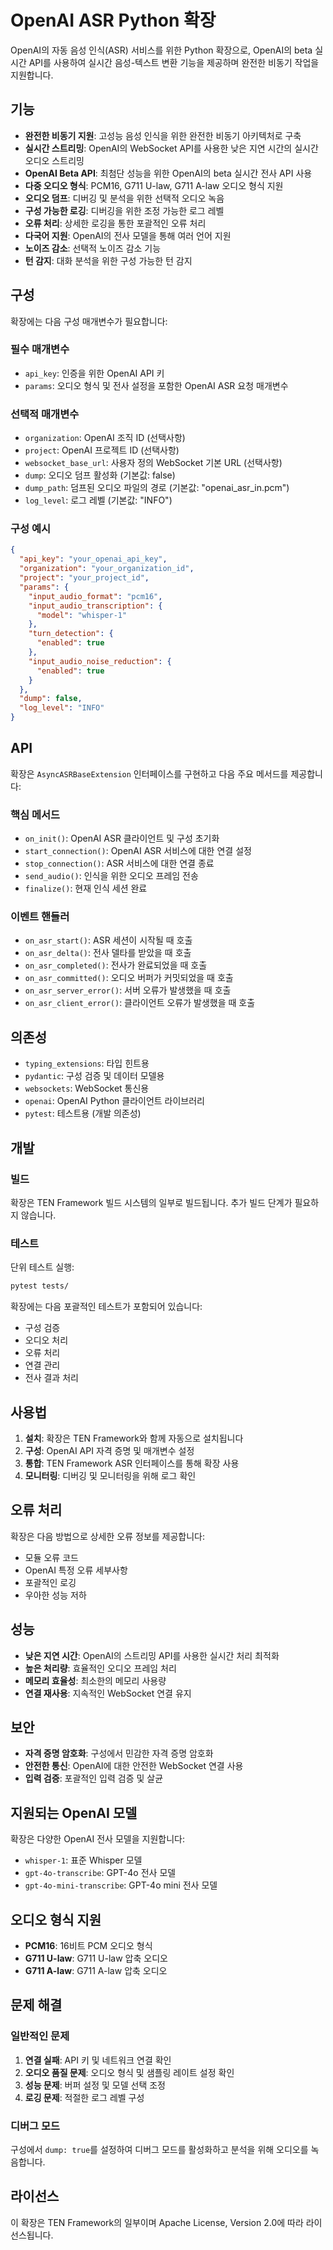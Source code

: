 # OpenAI ASR Python 확장

OpenAI의 자동 음성 인식(ASR) 서비스를 위한 Python 확장으로, OpenAI의 beta 실시간 API를 사용하여 실시간 음성-텍스트 변환 기능을 제공하며 완전한 비동기 작업을 지원합니다.

## 기능

- **완전한 비동기 지원**: 고성능 음성 인식을 위한 완전한 비동기 아키텍처로 구축
- **실시간 스트리밍**: OpenAI의 WebSocket API를 사용한 낮은 지연 시간의 실시간 오디오 스트리밍
- **OpenAI Beta API**: 최첨단 성능을 위한 OpenAI의 beta 실시간 전사 API 사용
- **다중 오디오 형식**: PCM16, G711 U-law, G711 A-law 오디오 형식 지원
- **오디오 덤프**: 디버깅 및 분석을 위한 선택적 오디오 녹음
- **구성 가능한 로깅**: 디버깅을 위한 조정 가능한 로그 레벨
- **오류 처리**: 상세한 로깅을 통한 포괄적인 오류 처리
- **다국어 지원**: OpenAI의 전사 모델을 통해 여러 언어 지원
- **노이즈 감소**: 선택적 노이즈 감소 기능
- **턴 감지**: 대화 분석을 위한 구성 가능한 턴 감지

## 구성

확장에는 다음 구성 매개변수가 필요합니다:

### 필수 매개변수

- `api_key`: 인증을 위한 OpenAI API 키
- `params`: 오디오 형식 및 전사 설정을 포함한 OpenAI ASR 요청 매개변수

### 선택적 매개변수

- `organization`: OpenAI 조직 ID (선택사항)
- `project`: OpenAI 프로젝트 ID (선택사항)
- `websocket_base_url`: 사용자 정의 WebSocket 기본 URL (선택사항)
- `dump`: 오디오 덤프 활성화 (기본값: false)
- `dump_path`: 덤프된 오디오 파일의 경로 (기본값: "openai_asr_in.pcm")
- `log_level`: 로그 레벨 (기본값: "INFO")

### 구성 예시

```json
{
  "api_key": "your_openai_api_key",
  "organization": "your_organization_id",
  "project": "your_project_id",
  "params": {
    "input_audio_format": "pcm16",
    "input_audio_transcription": {
      "model": "whisper-1"
    },
    "turn_detection": {
      "enabled": true
    },
    "input_audio_noise_reduction": {
      "enabled": true
    }
  },
  "dump": false,
  "log_level": "INFO"
}
```

## API

확장은 `AsyncASRBaseExtension` 인터페이스를 구현하고 다음 주요 메서드를 제공합니다:

### 핵심 메서드

- `on_init()`: OpenAI ASR 클라이언트 및 구성 초기화
- `start_connection()`: OpenAI ASR 서비스에 대한 연결 설정
- `stop_connection()`: ASR 서비스에 대한 연결 종료
- `send_audio()`: 인식을 위한 오디오 프레임 전송
- `finalize()`: 현재 인식 세션 완료

### 이벤트 핸들러

- `on_asr_start()`: ASR 세션이 시작될 때 호출
- `on_asr_delta()`: 전사 델타를 받았을 때 호출
- `on_asr_completed()`: 전사가 완료되었을 때 호출
- `on_asr_committed()`: 오디오 버퍼가 커밋되었을 때 호출
- `on_asr_server_error()`: 서버 오류가 발생했을 때 호출
- `on_asr_client_error()`: 클라이언트 오류가 발생했을 때 호출

## 의존성

- `typing_extensions`: 타입 힌트용
- `pydantic`: 구성 검증 및 데이터 모델용
- `websockets`: WebSocket 통신용
- `openai`: OpenAI Python 클라이언트 라이브러리
- `pytest`: 테스트용 (개발 의존성)

## 개발

### 빌드

확장은 TEN Framework 빌드 시스템의 일부로 빌드됩니다. 추가 빌드 단계가 필요하지 않습니다.

### 테스트

단위 테스트 실행:

```bash
pytest tests/
```

확장에는 다음 포괄적인 테스트가 포함되어 있습니다:
- 구성 검증
- 오디오 처리
- 오류 처리
- 연결 관리
- 전사 결과 처리

## 사용법

1. **설치**: 확장은 TEN Framework와 함께 자동으로 설치됩니다
2. **구성**: OpenAI API 자격 증명 및 매개변수 설정
3. **통합**: TEN Framework ASR 인터페이스를 통해 확장 사용
4. **모니터링**: 디버깅 및 모니터링을 위해 로그 확인

## 오류 처리

확장은 다음 방법으로 상세한 오류 정보를 제공합니다:
- 모듈 오류 코드
- OpenAI 특정 오류 세부사항
- 포괄적인 로깅
- 우아한 성능 저하

## 성능

- **낮은 지연 시간**: OpenAI의 스트리밍 API를 사용한 실시간 처리 최적화
- **높은 처리량**: 효율적인 오디오 프레임 처리
- **메모리 효율성**: 최소한의 메모리 사용량
- **연결 재사용**: 지속적인 WebSocket 연결 유지

## 보안

- **자격 증명 암호화**: 구성에서 민감한 자격 증명 암호화
- **안전한 통신**: OpenAI에 대한 안전한 WebSocket 연결 사용
- **입력 검증**: 포괄적인 입력 검증 및 살균

## 지원되는 OpenAI 모델

확장은 다양한 OpenAI 전사 모델을 지원합니다:
- `whisper-1`: 표준 Whisper 모델
- `gpt-4o-transcribe`: GPT-4o 전사 모델
- `gpt-4o-mini-transcribe`: GPT-4o mini 전사 모델

## 오디오 형식 지원

- **PCM16**: 16비트 PCM 오디오 형식
- **G711 U-law**: G711 U-law 압축 오디오
- **G711 A-law**: G711 A-law 압축 오디오

## 문제 해결

### 일반적인 문제

1. **연결 실패**: API 키 및 네트워크 연결 확인
2. **오디오 품질 문제**: 오디오 형식 및 샘플링 레이트 설정 확인
3. **성능 문제**: 버퍼 설정 및 모델 선택 조정
4. **로깅 문제**: 적절한 로그 레벨 구성

### 디버그 모드

구성에서 `dump: true`를 설정하여 디버그 모드를 활성화하고 분석을 위해 오디오를 녹음합니다.

## 라이선스

이 확장은 TEN Framework의 일부이며 Apache License, Version 2.0에 따라 라이선스됩니다. 
